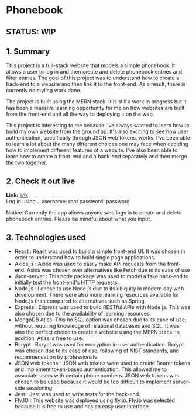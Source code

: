 # Phonebook

## STATUS: WIP

## 1. Summary
This project is a full-stack website that models a simple phonebook. It allows a user to log in and then create and delete phonebook
entries and filter entries. The goal of this project was to understand how to create a back-end to a website and then link it to the front-end. As a result, there is currently no styling work done.

The project is built using the MERN stack. It is still a work in progress but it has been a massive learning opportunity for me on how websites are built from the front-end and all the way to deploying it on the web.

This project is interesting to me because I've always wanted to learn how to build my own website from the ground up. It's also exciting to see how user authentication, specifically through JSON web tokens, works. I've been able to learn a lot about the many different choices one may face when deciding how to implement different features of a website. I've also been able to learn how to create a front-end and a back-end separately and then merge the two together.

## 2. Check it out live
**Link:** [link](rough-mountain-2988.fly.dev)\
Log in using...
username: root
password: password

Notice: Currently the app allows anyone who logs in to create and delete phonebook entries. Please be mindful about what you input.

## 3. Technologies used
- React : React was used to build a simple front-end UI. It was chosen in order to understand how to build single page applications.
- Axios.js : Axios was used to easily make API requests from the front-end. Axios was chosen over alternatives like Fetch due to its ease of use
- Json-server : This node package was used to model a fake back-end to initially test the front-end's HTTP requests.
- Node.js : I chose to use Node.js due to its ubiquity in modern day web development. There were also more learning resources available for Node.js than compared to alternatives such as Spring.
- Express : Express was used to build RESTful APIs with Node.js. This was also chosen due to the availability of learning resources.
- MongoDB Atlas: This no SQL option was chosen due to its ease of use, without requiring knowledge of relational databases and SQL. It was also the perfect choice to create a website using the MERN stack. In addition, Atlas is free to use.
- Bcrypt : Bcrypt was used for encryption in user authentication. Bcrypt was chosen due to its ease of use, following of NIST standards, and recommendation by professionals
- JSON web tokens : JSON web tokens were used to create Bearer tokens and implement token-based authentication. This allowed me to associate users with certain phone numbers. JSON web tokens was chosen to be used because it would be too difficult to implement server-side sessioning.
- Jest : Jest was used to write tests for the back-end.
- Fly.IO : This website was deployed using fly.io. Fly.io was selected because it is free to use and has an easy user interface.

